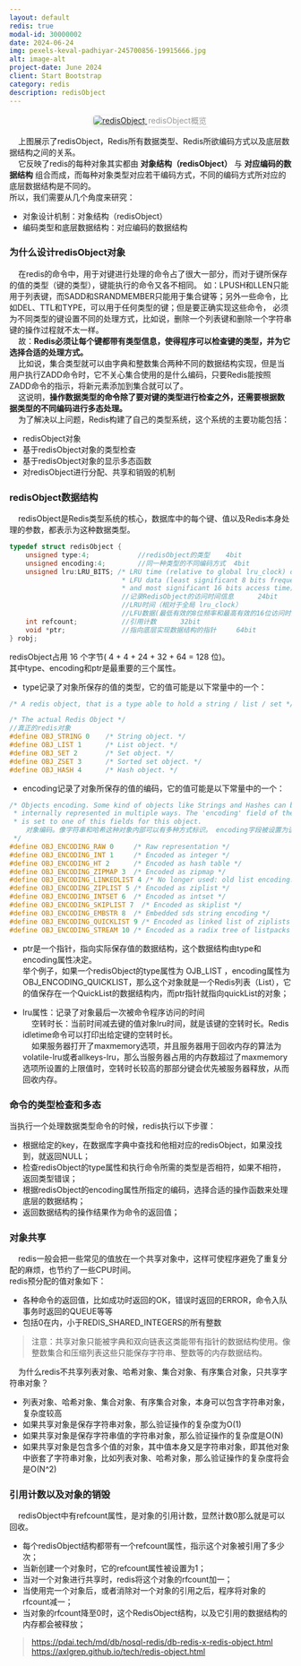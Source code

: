 ```yaml
---
layout: default
redis: true
modal-id: 30000002
date: 2024-06-24
img: pexels-keval-padhiyar-245700856-19915666.jpg
alt: image-alt
project-date: June 2024
client: Start Bootstrap
category: redis
description: redisObject
---
```


<center>
    <a href="https://cdn.jsdelivr.net/gh/BiggerYellow/BiggerYellow.github.io/img/redis/redisObject/redisObject.jpg">
    <img style="border-radius: 0.3125em;
    box-shadow: 0 2px 4px 0 rgba(34,36,38,.12),0 2px 10px 0 rgba(34,36,38,.08);" class="img-responsive img-centered" alt="redisObject"
    src="https://cdn.jsdelivr.net/gh/BiggerYellow/BiggerYellow.github.io/redis/redisObject/redisObject.jpg">
    <div style="color:orange; border-bottom: 1px solid #d9d9d9;
    display: inline-block;
    color: #999;
    padding: 2px;">redisObject概览</div>
    </a>
</center>

&nbsp;&nbsp;&nbsp;&nbsp;上图展示了redisObject，Redis所有数据类型、Redis所欲编码方式以及底层数据结构之间的关系。  
&nbsp;&nbsp;&nbsp;&nbsp;它反映了redis的每种对象其实都由 **对象结构（redisObject）** 与 **对应编码的数据结构** 组合而成，而每种对象类型对应若干编码方式，不同的编码方式所对应的底层数据结构是不同的。  
所以，我们需要从几个角度来研究：
- 对象设计机制：对象结构（redisObject）
- 编码类型和底层数据结构：对应编码的数据结构  


### 为什么设计redisObject对象    
   
&nbsp;&nbsp;&nbsp;&nbsp;在redis的命令中，用于对键进行处理的命令占了很大一部分，而对于键所保存的值的类型（键的类型），键能执行的命令又各不相同。
如：LPUSH和LLEN只能用于列表键，而SADD和SRANDMEMBER只能用于集合键等；另外一些命令，比如DEL、TTL和TYPE，可以用于任何类型的键；但是要正确实现这些命令，
必须为不同类型的键设置不同的处理方式，比如说，删除一个列表键和删除一个字符串键的操作过程就不太一样。  
&nbsp;&nbsp;&nbsp;&nbsp;故：**Redis必须让每个键都带有类型信息，使得程序可以检查键的类型，并为它选择合适的处理方式。**  
&nbsp;&nbsp;&nbsp;&nbsp;比如说，集合类型就可以由字典和整数集合两种不同的数据结构实现，但是当用户执行ZADD命令时，它不关心集合使用的是什么编码，只要Redis能按照ZADD命令的指示，将新元素添加到集合就可以了。  
&nbsp;&nbsp;&nbsp;&nbsp;这说明，**操作数据类型的命令除了要对键的类型进行检查之外，还需要根据数据类型的不同编码进行多态处理。**  
&nbsp;&nbsp;&nbsp;&nbsp;为了解决以上问题，Redis构建了自己的类型系统，这个系统的主要功能包括：
- redisObject对象
- 基于redisObject对象的类型检查
- 基于redisObject对象的显示多态函数
- 对redisObject进行分配、共享和销毁的机制

### redisObject数据结构  
&nbsp;&nbsp;&nbsp;&nbsp;redisObject是Redis类型系统的核心，数据库中的每个键、值以及Redis本身处理的参数，都表示为这种数据类型。  
``` C
typedef struct redisObject {
    unsigned type:4;            //redisObject的类型    4bit
    unsigned encoding:4;        //同一种类型的不同编码方式  4bit
    unsigned lru:LRU_BITS; /* LRU time (relative to global lru_clock) or  
                            * LFU data (least significant 8 bits frequency
                            * and most significant 16 bits access time). */
                            //记录RedisObject的访问时间信息      24bit
                            //LRU时间（相对于全局 lru_clock）
                            //LFU数据(最低有效的8位频率和最高有效的16位访问时间)
    int refcount;           //引用计数      32bit
    void *ptr;              //指向底层实现数据结构的指针     64bit
} robj;
```  

redisObject占用 16 个字节( 4 + 4 + 24 + 32 + 64 = 128 位)。  
其中type、encoding和ptr是最重要的三个属性。  
- type记录了对象所保存的值的类型，它的值可能是以下常量中的一个：  

```C
/* A redis object, that is a type able to hold a string / list / set */

/* The actual Redis Object */
//真正的redis对象
#define OBJ_STRING 0    /* String object. */
#define OBJ_LIST 1      /* List object. */
#define OBJ_SET 2       /* Set object. */
#define OBJ_ZSET 3      /* Sorted set object. */
#define OBJ_HASH 4      /* Hash object. */
```
- encoding记录了对象所保存的值的编码，它的值可能是以下常量中的一个：  

```C
/* Objects encoding. Some kind of objects like Strings and Hashes can be
 * internally represented in multiple ways. The 'encoding' field of the object
 * is set to one of this fields for this object.
    对象编码。像字符串和哈希这种对象内部可以有多种方式标识。 encoding字段被设置为该对象的其中一个字段
 */
#define OBJ_ENCODING_RAW 0     /* Raw representation */
#define OBJ_ENCODING_INT 1     /* Encoded as integer */
#define OBJ_ENCODING_HT 2      /* Encoded as hash table */
#define OBJ_ENCODING_ZIPMAP 3  /* Encoded as zipmap */
#define OBJ_ENCODING_LINKEDLIST 4 /* No longer used: old list encoding. */
#define OBJ_ENCODING_ZIPLIST 5 /* Encoded as ziplist */
#define OBJ_ENCODING_INTSET 6  /* Encoded as intset */
#define OBJ_ENCODING_SKIPLIST 7  /* Encoded as skiplist */
#define OBJ_ENCODING_EMBSTR 8  /* Embedded sds string encoding */
#define OBJ_ENCODING_QUICKLIST 9 /* Encoded as linked list of ziplists */
#define OBJ_ENCODING_STREAM 10 /* Encoded as a radix tree of listpacks */
```
- ptr是一个指针，指向实际保存值的数据结构，这个数据结构由type和encoding属性决定。  
举个例子，如果一个redisObject的type属性为 OJB_LIST ，encoding属性为 OBJ_ENCODING_QUICKLIST，那么这个对象就是一个Redis列表（List），它的值保存在一个QuickList的数据结构内，而ptr指针就指向quickList的对象；  

- lru属性：记录了对象最后一次被命令程序访问的时间  
&nbsp;&nbsp;&nbsp;&nbsp;空转时长：当前时间减去键的值对象lru时间，就是该键的空转时长。Redis idletime命令可以打印出给定键的空转时长。  
&nbsp;&nbsp;&nbsp;&nbsp;如果服务器打开了maxmemory选项，并且服务器用于回收内存的算法为volatile-lru或者allkeys-lru，那么当服务器占用的内存数超过了maxmemory选项所设置的上限值时，空转时长较高的那部分键会优先被服务器释放，从而回收内存。  


### 命令的类型检查和多态   

当执行一个处理数据类型命令的时候，redis执行以下步骤：
- 根据给定的key，在数据库字典中查找和他相对应的redisObject，如果没找到，就返回NULL；  
- 检查redisObject的type属性和执行命令所需的类型是否相符，如果不相符，返回类型错误；  
- 根据redisObject的encoding属性所指定的编码，选择合适的操作函数来处理底层的数据结构；  
- 返回数据结构的操作结果作为命令的返回值；  


### 对象共享  

&nbsp;&nbsp;&nbsp;&nbsp;redis一般会把一些常见的值放在一个共享对象中，这样可使程序避免了重复分配的麻烦，也节约了一些CPU时间。  
redis预分配的值对象如下：  
- 各种命令的返回值，比如成功时返回的OK，错误时返回的ERROR，命令入队事务时返回的QUEUE等等
- 包括0在内，小于REDIS_SHARED_INTEGERS的所有整数  

> 注意：共享对象只能被字典和双向链表这类能带有指针的数据结构使用。像整数集合和压缩列表这些只能保存字符串、整数等的内存数据结构。  

&nbsp;&nbsp;&nbsp;&nbsp;为什么redis不共享列表对象、哈希对象、集合对象、有序集合对象，只共享字符串对象？  
- 列表对象、哈希对象、集合对象、有序集合对象，本身可以包含字符串对象，复杂度较高
- 如果共享对象是保存字符串对象，那么验证操作的复杂度为O(1)
- 如果共享对象是保存字符串值的字符串对象，那么验证操作的复杂度是O(N)
- 如果共享对象是包含多个值的对象，其中值本身又是字符串对象，即其他对象中嵌套了字符串对象，比如列表对象、哈希对象，那么验证操作的复杂度将会是O(N^2)


### 引用计数以及对象的销毁      

&nbsp;&nbsp;&nbsp;&nbsp;redisObject中有refcount属性，是对象的引用计数，显然计数0那么就是可以回收。  
- 每个redisObject结构都带有一个refcount属性，指示这个对象被引用了多少次；
- 当新创建一个对象时，它的refcount属性被设置为1；
- 当对一个对象进行共享时，redis将这个对象的rfcount加一；
- 当使用完一个对象后，或者消除对一个对象的引用之后，程序将对象的rfcount减一；
- 当对象的rfcount降至0时，这个RedisObject结构，以及它引用的数据结构的内存都会被释放；  



> https://pdai.tech/md/db/nosql-redis/db-redis-x-redis-object.html
> https://axlgrep.github.io/tech/redis-object.html